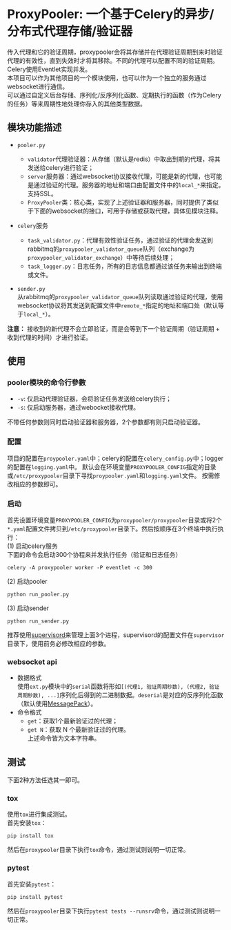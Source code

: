 # ProxyPooler: 一个基于Celery的异步/分布式代理存储/验证器
传入代理和它的验证周期，proxypooler会将其存储并在代理验证周期到来时验证代理的有效性，直到失效时才将其移除。不同的代理可以配置不同的验证周期。 Celery使用Eventlet实现并发。   
本项目可以作为其他项目的一个模块使用，也可以作为一个独立的服务通过websocket进行通信。    
可以通过自定义后台存储、序列化/反序列化函数、定期执行的函数（作为Celery的任务）等来周期性地处理你存入的其他类型数据。


## 模块功能描述
* `pooler.py`
  * `validator`代理验证器：从存储（默认是redis）中取出到期的代理，将其发送给celery进行验证；
  * `server`服务器：通过websocket协议接收代理，可能是新的代理，也可能是通过验证的代理。服务器的地址和端口由配置文件中的`local_*`来指定。支持SSL。
  * `ProxyPooler`类：核心类，实现了上述验证器和服务器，同时提供了类似于下面的websocket的接口，可用于存储或获取代理，具体见模块注释。

* `celery`服务  
  * `task_validator.py`：代理有效性验证任务，通过验证的代理会发送到rabbitmq的`proxypooler_validator_queue`队列（exchange为`proxypooler_validator_exchange`）中等待后续处理；
  * `task_logger.py`：日志任务，所有的日志信息都通过该任务来输出到终端或文件。
  
* `sender.py`  
从rabbitmq的`proxypooler_validator_queue`队列读取通过验证的代理，使用websocket协议将其发送到配置文件中`remote_*`指定的地址和端口处（默认等于`local_*`）。

**注意：** 接收到的新代理不会立即验证，而是会等到下一个验证周期（验证周期 + 收到代理的时间）才进行验证。


## 使用

### pooler模块的命令行參數
* `-v`:  仅启动代理验证器，会将验证任务发送给celery执行；
* `-s`:  仅启动服务器，通过webocket接收代理。

不带任何参数则同时启动验证器和服务器，2个参数都有则只启动验证器。

### 配置
项目的配置在`proypooler.yaml`中；celery的配置在`celery_config.py`中；logger的配置在`logging.yaml`中。
默认会在环境变量`PROXYPOOLER_CONFIG`指定的目录或`/etc/proxypooler`目录下寻找`proypooler.yaml`和`logging.yaml`文件。
按需修改相应的参数即可。

### 启动
首先设置环境变量`PROXYPOOLER_CONFIG`为`proxypooler/proxypooler`目录或将2个`*.yaml`配置文件拷贝到`/etc/proxypooler`目录下。然后按顺序在3个终端中执行执行：  
(1) 启动celery服务  
下面的命令会启动300个协程来并发执行任务（验证和日志任务）
```
celery -A proxypooler worker -P eventlet -c 300
```
(2) 启动pooler
```
python run_pooler.py
```
(3) 启动sender
```
python run_sender.py
```

推荐使用[supervisord](http://supervisord.org/)来管理上面3个进程，supervisord的配置文件在`supervisor`目录下，使用前务必修改相应的参数。  

### websocket api
* 数据格式  
使用`ext.py`模块中的`serial`函数将形如`[(代理1, 验证周期秒数), (代理2, 验证周期秒数), ...]`序列化后得到的二进制数据。`deserial`是对应的反序列化函数（默认使用[MessagePack](http://msgpack.org/)）。
* 命令格式
  * `get`：获取1个最新验证过的代理；
  * `get N`：获取 N 个最新验证过的代理。    
上述命令皆为文本字符串。


## 测试
下面2种方法任选其一即可。
### tox
使用`tox`进行集成测试。  
首先安装`tox`：
```
pip install tox
```
然后在`proxypooler`目录下执行`tox`命令，通过测试则说明一切正常。


### pytest
首先安装`pytest`：
```
pip install pytest
```
然后在`proxypooler`目录下执行`pytest tests --runsrv`命令，通过测试则说明一切正常。

